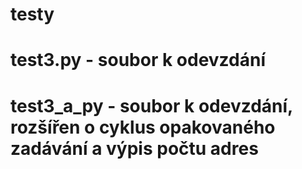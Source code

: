 # testy

# test3.py - soubor k odevzdání
# test3_a_py - soubor k odevzdání, rozšířen o cyklus opakovaného zadávání a výpis počtu adres
